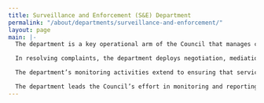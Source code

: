 ```yaml
---
title: Surveillance and Enforcement (S&E) Department
permalink: "/about/departments/surveillance-and-enforcement/"
layout: page
main: |-
  The department is a key operational arm of the Council that manages complaint resolution, surveillance and enforcement activities. It is responsible for the withdrawal of unwholesome, fake, substandard and hazardous products from the market-place.

  In resolving complaints, the department deploys negotiation, mediation, conciliation and investigation. As part of the outcome of complaint resolution, beyond modifying behaviour, the department secures remedies for consumers, such as compensation, repair, replacements or refund, where applicable.

  The department’s monitoring activities extend to ensuring that service providers and producers do not engage in misleading advertisements, deceitful sales promotions and that they make sufficient disclosures. The department is responsible for assessing and approving sales promotions, and evaluating their conduct during and after conclusion or when consumers complain.

  The department leads the Council’s effort in monitoring and reporting market trends. It also recommends erring products and service providers for escalated actions, including Summons and Orders of the Council. The key interface between operational departments and sector specific regulators is the Surveillance and Enforcement Department.
---
```


